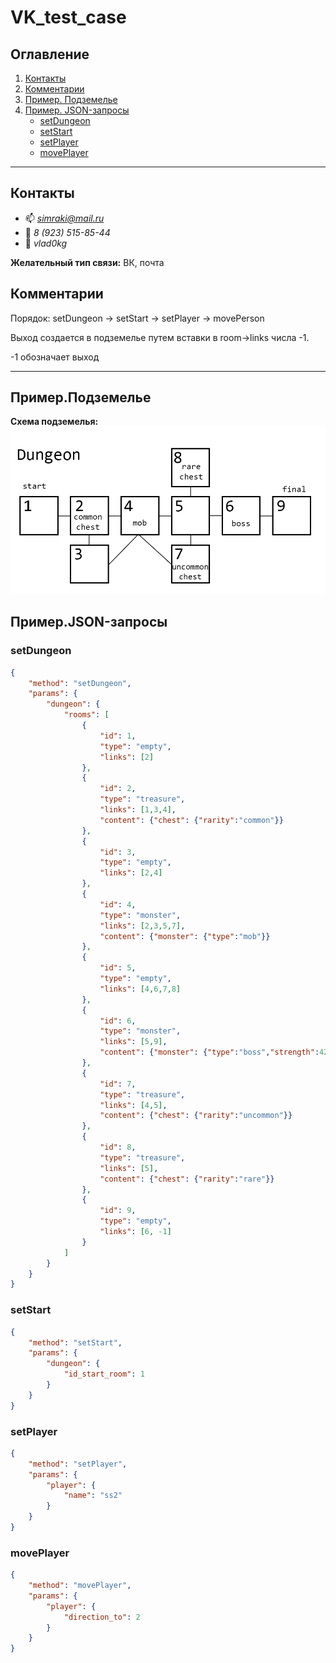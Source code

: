 # VK_test_case

## Оглавление
1. [Контакты](https://github.com/Simraki/VK_test_case#Контакты)
2. [Комментарии](https://github.com/Simraki/VK_test_case#Комментарии)
3. [Пример. Подземелье](https://github.com/Simraki/VK_test_case#Пример.Подземелье)
4. [Пример. JSON-запросы](https://github.com/Simraki/VK_test_case#Пример.JSON-запросы)
    - [setDungeon](https://github.com/Simraki/VK_test_case#setDungeon)
    - [setStart](https://github.com/Simraki/VK_test_case#setStart)
    - [setPlayer](https://github.com/Simraki/VK_test_case#setPlayer)
    - [movePlayer](https://github.com/Simraki/VK_test_case#movePlayer)

____

## Контакты
- :mailbox: *simraki@mail.ru*
- :iphone: *8 (923) 515-85-44*
- :speech_balloon: *vlad0kg*

**Желательный тип связи:** ВК, почта

## Комментарии
Порядок: setDungeon -> setStart -> setPlayer -> movePerson

Выход создается в подземелье путем вставки в room->links числа -1.

-1 обозначает выход

____

## Пример.Подземелье

**Схема подземелья:**
![Схема подземелья](https://github.com/Simraki/VK_test_case/blob/master/OPENME/example.png)

## Пример.JSON-запросы 
### setDungeon

```json
{
    "method": "setDungeon",
    "params": {
        "dungeon": {
            "rooms": [
                {
                    "id": 1,
                    "type": "empty",
                    "links": [2]
                },
                {
                    "id": 2,
                    "type": "treasure",
                    "links": [1,3,4],
                    "content": {"chest": {"rarity":"common"}}
                },
                {
                    "id": 3,
                    "type": "empty",
                    "links": [2,4]
                },
                {
                    "id": 4,
                    "type": "monster",
                    "links": [2,3,5,7],
                    "content": {"monster": {"type":"mob"}}
                },
                {
                    "id": 5,
                    "type": "empty",
                    "links": [4,6,7,8]
                },
                {
                    "id": 6,
                    "type": "monster",
                    "links": [5,9],
                    "content": {"monster": {"type":"boss","strength":42,"reduction":4}}
                },
                {
                    "id": 7,
                    "type": "treasure",
                    "links": [4,5],
                    "content": {"chest": {"rarity":"uncommon"}}
                },
                {
                    "id": 8,
                    "type": "treasure",
                    "links": [5],
                    "content": {"chest": {"rarity":"rare"}}
                },
                {
                    "id": 9,
                    "type": "empty",
                    "links": [6, -1]
                }
            ]
        }
    }
}
```

### setStart

```json
{
    "method": "setStart",
    "params": {
        "dungeon": {
            "id_start_room": 1
        }
    }
}
```

### setPlayer

```json
{
    "method": "setPlayer",
    "params": {
        "player": {
            "name": "ss2"
        }
    }
}
```

### movePlayer

```json
{
    "method": "movePlayer",
    "params": {
        "player": {
            "direction_to": 2
        }
    }
}
```

